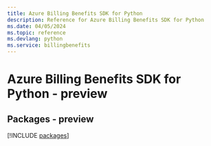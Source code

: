 ```yaml
---
title: Azure Billing Benefits SDK for Python
description: Reference for Azure Billing Benefits SDK for Python
ms.date: 04/05/2024
ms.topic: reference
ms.devlang: python
ms.service: billingbenefits
---
```

# Azure Billing Benefits SDK for Python - preview
## Packages - preview
[!INCLUDE [packages](billing-benefits-index.md)]